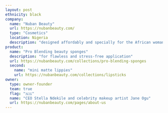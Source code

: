 ```yaml
---
layout: post
ethnicity: black
company:
  name: "Nuban Beauty"
  url: https://nubanbeauty.com/
  type: "Cosmetics"
  location: Nigeria
  description: "designed affordably and specially for the African woman"
product:
  name: "Pro Blending beauty sponges"
  description: "for flawless and stress-free application"
  url: https://nubanbeauty.com/collections/pro-blending-sponges
  second:
    name: "mini matte lippies"
    url: https://nubanbeauty.com/collections/lipsticks
owner:
  type: owner-founder
  team: true
  flag: "🇳🇬"
  name: "CEO Stella Ndekile and celebrity makeup artist Jane Ogu"
  url: https://nubanbeauty.com/pages/about-us
---
```

